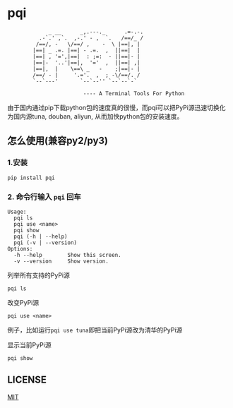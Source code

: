 
# pqi
```
             _ __      _,.---._      .=-.-.
          .-`.' ,`.  ,-.' - ,  `.   /==/_ /
         /==/, -   \/==/ ,    -  \ |==|, |  
        |==| _ .=. |==| - .=.  ,  ||==|  |  
        |==| , '=',|==|  : ;=:  - ||==|- |  
        |==|-  '..'|==|,  '='  ,  ||==| ,|  
        |==|,  |    \==\ _   -    ;|==|- |  
        /==/ - |     '.='.  ,  ; -\/==/. /  
        `--`---'       `--`--'' `--`--`-`   

                        ---- A Terminal Tools For Python

```

由于国内通过pip下载python包的速度真的很慢，而pqi可以把PyPi源迅速切换化为国内源tuna, douban, aliyun, 从而加快python包的安装速度。

## 怎么使用(兼容py2/py3)
### 1.安装
```
pip install pqi
```


### 2. 命令行输入 `pqi` 回车
```
Usage:
  pqi ls
  pqi use <name>
  pqi show
  pqi (-h | --help)
  pqi (-v | --version)
Options:
  -h --help        Show this screen.
  -v --version     Show version.
```
列举所有支持的PyPi源
```
pqi ls
```

改变PyPi源
```
pqi use <name>
```
例子，比如运行`pqi use tuna`即把当前PyPi源改为清华的PyPi源

显示当前PyPi源

```
pqi show
```

## LICENSE
[MIT](https://github.com/Fenghuapiao/PyQuickInstall/blob/master/LICENSE)
